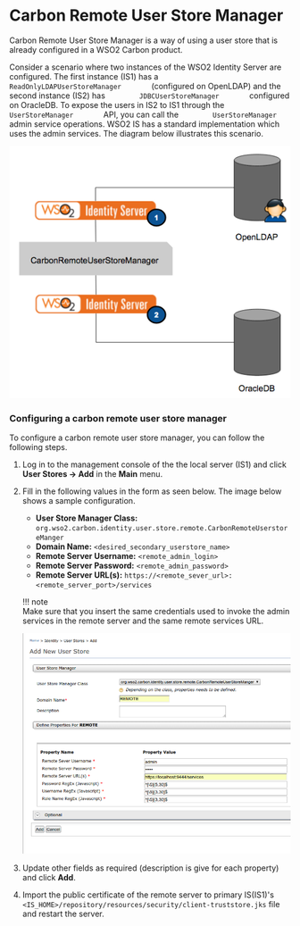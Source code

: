 # Carbon Remote User Store Manager

Carbon Remote User Store Manager is a way of using a user store that is
already configured in a WSO2 Carbon product.

Consider a scenario where two instances of the WSO2 Identity Server are
configured. The first instance (IS1) has a
`         ReadOnlyLDAPUserStoreManager        ` (configured on OpenLDAP)
and the second instance (IS2) has
`         JDBCUserStoreManager        ` configured on OracleDB. To
expose the users in IS2 to IS1 through the
`         UserStoreManager        ` API, you can call the
`         UserStoreManager        ` admin service operations. WSO2 IS
has a standard implementation which uses the admin services. The diagram
below illustrates this scenario.

![Carbon remote user store manager scenario](../assets/img/using-wso2-identity-server/carbon-remote-user-store-manager.png)

### Configuring a carbon remote user store manager 

To configure a carbon remote user store manager, you can follow the
following steps.

1.  Log in to the management console of the the local server (IS1) and
    click **User Stores \-> Add** in the **Main** menu.

2.  Fill in the following values in the form as seen below. The image
    below shows a sample configuration.
    -   **User Store Manager Class:**
        `org.wso2.carbon.identity.user.store.remote.CarbonRemoteUserstoreManger`
    -   **Domain Name:** `<desired_secondary_userstore_name>`
    -   **Remote Server Username:** `<remote_admin_login>`
    -   **Remote Server Password:** `<remote_admin_password>`
    -   **Remote Server URL(s):**
        `https://<remote_sever_url>:<remote_server_port>/services`   

    !!! note        
        Make sure that you insert the same credentials used to invoke the admin services in the remote server and the same remote services URL.
        

    ![Add new user store](../assets/img/using-wso2-identity-server/add-new-user-store.png) 

3.  Update other fields as required (description is give for each
    property) and click **Add**.

4. Import the public certificate of the remote server to primary
   IS(IS1)'s
   `<IS_HOME>/repository/resources/security/client-truststore.jks` file
   and restart the server.
